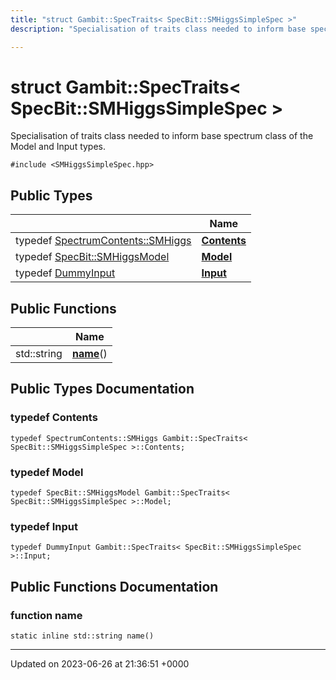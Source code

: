 ```yaml
---
title: "struct Gambit::SpecTraits< SpecBit::SMHiggsSimpleSpec >"
description: "Specialisation of traits class needed to inform base spectrum class of the Model and Input types. "

---
```


# struct Gambit::SpecTraits< SpecBit::SMHiggsSimpleSpec >



Specialisation of traits class needed to inform base spectrum class of the Model and Input types. 


`#include <SMHiggsSimpleSpec.hpp>`

## Public Types

|                | Name           |
| -------------- | -------------- |
| typedef [SpectrumContents::SMHiggs](/documentation/code/classes/structgambit_1_1spectrumcontents_1_1smhiggs/) | **[Contents](/documentation/code/classes/structgambit_1_1spectraits_3_01specbit_1_1smhiggssimplespec_01_4/#typedef-contents)**  |
| typedef [SpecBit::SMHiggsModel](/documentation/code/classes/structgambit_1_1specbit_1_1smhiggsmodel/) | **[Model](/documentation/code/classes/structgambit_1_1spectraits_3_01specbit_1_1smhiggssimplespec_01_4/#typedef-model)**  |
| typedef [DummyInput](/documentation/code/classes/classgambit_1_1dummyinput/) | **[Input](/documentation/code/classes/structgambit_1_1spectraits_3_01specbit_1_1smhiggssimplespec_01_4/#typedef-input)**  |

## Public Functions

|                | Name           |
| -------------- | -------------- |
| std::string | **[name](/documentation/code/classes/structgambit_1_1spectraits_3_01specbit_1_1smhiggssimplespec_01_4/#function-name)**() |

## Public Types Documentation

### typedef Contents

```
typedef SpectrumContents::SMHiggs Gambit::SpecTraits< SpecBit::SMHiggsSimpleSpec >::Contents;
```


### typedef Model

```
typedef SpecBit::SMHiggsModel Gambit::SpecTraits< SpecBit::SMHiggsSimpleSpec >::Model;
```


### typedef Input

```
typedef DummyInput Gambit::SpecTraits< SpecBit::SMHiggsSimpleSpec >::Input;
```


## Public Functions Documentation

### function name

```
static inline std::string name()
```


-------------------------------

Updated on 2023-06-26 at 21:36:51 +0000